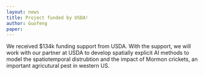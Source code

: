 ```yaml
---
layout: news
title: Project funded by USDA!
author: Guofeng
paper: 
---
```


We received $134k funding support from USDA. With the support, we will work with our partner at USDA to develop spatially explicit AI methods to model the spatiotemporal distrubtion and the impact of Mormon crickets, an important agricutural pest in western US.



